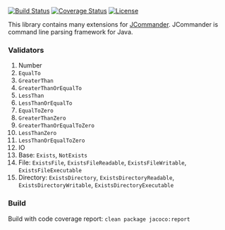 [![Build Status](https://travis-ci.org/valery1707/jcommander-ext.svg)](https://travis-ci.org/valery1707/jcommander-ext)
[![Coverage Status](https://coveralls.io/repos/valery1707/jcommander-ext/badge.svg)](https://coveralls.io/r/valery1707/jcommander-ext)
[![License](https://img.shields.io/github/license/valery1707/jcommander-ext.svg)](http://opensource.org/licenses/MIT)

This library contains many extensions for [JCommander](https://github.com/cbeust/jcommander).
JCommander is command line parsing framework for Java.

### Validators

1. Number
  1. `EqualTo`
  1. `GreaterThan`
  1. `GreaterThanOrEqualTo`
  1. `LessThan`
  1. `LessThanOrEqualTo`
  1. `EqualToZero`
  1. `GreaterThanZero`
  1. `GreaterThanOrEqualToZero`
  1. `LessThanZero`
  1. `LessThanOrEqualToZero`
1. IO
  1. Base: `Exists`, `NotExists`
  1. File: `ExistsFile`, `ExistsFileReadable`, `ExistsFileWritable`, `ExistsFileExecutable`
  1. Directory: `ExistsDirectory`, `ExistsDirectoryReadable`, `ExistsDirectoryWritable`, `ExistsDirectoryExecutable`

### Build

Build with code coverage report: `clean package jacoco:report`
